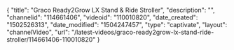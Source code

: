 {
    "title": "Graco Ready2Grow LX Stand &amp; Ride Stroller",
    "description": "",
    "channelid": "114661406",
    "videoid": "110010820",
    "date_created": "1502526313",
    "date_modified": "1504247457",
    "type": "captivate",
    "layout": "channelVideo",
    "url": "\/latest-videos\/graco-ready2grow-lx-stand-ride-stroller\/114661406-110010820"
}